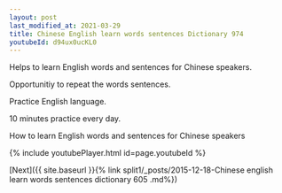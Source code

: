 ```yaml
---
layout: post
last_modified_at: 2021-03-29
title: Chinese English learn words sentences Dictionary 974 
youtubeId: d94ux0ucKL0
---
```

 
 
Helps to learn English words and sentences for Chinese speakers.

Opportunitiy to repeat the words sentences. 

Practice English language. 
 
10 minutes practice every day. 
 
How to learn English words and sentences for Chinese speakers 
 
{% include youtubePlayer.html id=page.youtubeId %}
 
 
[Next]({{ site.baseurl }}{% link  split1/_posts/2015-12-18-Chinese english learn words sentences dictionary 605 .md%})
 

